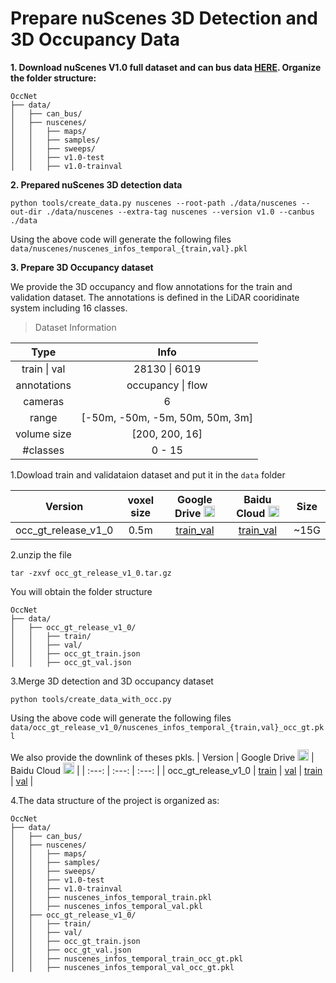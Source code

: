 # Prepare nuScenes 3D Detection and 3D Occupancy Data
**1. Download nuScenes V1.0 full dataset and can bus data [HERE](https://www.nuscenes.org/download). Organize the folder structure:**
```
OccNet
├── data/
│   ├── can_bus/
│   ├── nuscenes/
│   │   ├── maps/
│   │   ├── samples/
│   │   ├── sweeps/
│   │   ├── v1.0-test
│   │   ├── v1.0-trainval
```

**2. Prepared nuScenes 3D detection data**
```
python tools/create_data.py nuscenes --root-path ./data/nuscenes --out-dir ./data/nuscenes --extra-tag nuscenes --version v1.0 --canbus ./data
```
Using the above code will generate the following files
`
data/nuscenes/nuscenes_infos_temporal_{train,val}.pkl
`

**3. Prepare 3D Occupancy dataset**

We provide the 3D occupancy and flow annotations for the train and validation dataset.
The annotations is defined in the LiDAR cooridinate system including 16 classes. 
> Dataset Information
<div align="left">
  
| Type |  Info |
| :----: | :----: |
| train \| val          | 28130 \| 6019 |
| annotations             | occupancy \|  flow |
| cameras         | 6 |
| range           | [-50m, -50m, -5m, 50m, 50m, 3m]|
| volume size     | [200, 200, 16]|
| #classes        | 0 - 15 |
</div>


1.Dowload train and validataion dataset and put it in the `data` folder

| Version | voxel size | Google Drive <img src="https://ssl.gstatic.com/docs/doclist/images/drive_2022q3_32dp.png" alt="Google Drive" width="18"/> | Baidu Cloud <img src="https://nd-static.bdstatic.com/m-static/v20-main/favicon-main.ico" alt="Baidu Yun" width="18"/> | Size |
| :---: | :---: | :---: | :---: | :---: |
| occ_gt_release_v1_0  |  0.5m| [train_val](https://drive.google.com/file/d/1Ds7NY475sS13A9KErr-MHlOBEY1oFi76/view?usp=sharing) | [train_val](https://pan.baidu.com/s/1O4iCdY7DOWts9KAIuRNT2A?pwd=hgk2) | ~15G |


2.unzip the file
```
tar -zxvf occ_gt_release_v1_0.tar.gz
```
You will obtain the folder structure
```
OccNet
├── data/
│   ├── occ_gt_release_v1_0/
│   │   ├── train/
│   │   ├── val/
│   │   ├── occ_gt_train.json
│   │   ├── occ_gt_val.json
```

3.Merge 3D detection and 3D occupancy dataset
```
python tools/create_data_with_occ.py
```
Using the above code will generate the following files
`
data/occ_gt_release_v1_0/nuscenes_infos_temporal_{train,val}_occ_gt.pkl
`

We also provide the downlink of theses pkls.
| Version | Google Drive <img src="https://ssl.gstatic.com/docs/doclist/images/drive_2022q3_32dp.png" alt="Google Drive" width="18"/> | Baidu Cloud <img src="https://nd-static.bdstatic.com/m-static/v20-main/favicon-main.ico" alt="Baidu Yun" width="18"/> | 
| :---: | :---: | :---: | 
| occ_gt_release_v1_0  | [train](https://drive.google.com/file/d/1iaJk40ieqoYDd_VjZALDbnRJHGpQ3Ybx/view?usp=sharing) \| [val](https://drive.google.com/file/d/1lE9h8t5dFVdZ9dBg01jTg7GeiAWIeytZ/view?usp=sharing) | [train](https://pan.baidu.com/s/1vzFGs6g9g7f_08QrItfVGw?pwd=djsh) \| [val](https://pan.baidu.com/s/1flOglbPh5BDb0i8QfpcIbQ?pwd=ntys) | 


4.The data structure of the project is organized as:
```
OccNet
├── data/
│   ├── can_bus/
│   ├── nuscenes/
│   │   ├── maps/
│   │   ├── samples/
│   │   ├── sweeps/
│   │   ├── v1.0-test
│   │   ├── v1.0-trainval
│   │   ├── nuscenes_infos_temporal_train.pkl
│   │   ├── nuscenes_infos_temporal_val.pkl   
│   ├── occ_gt_release_v1_0/
│   │   ├── train/
│   │   ├── val/
│   │   ├── occ_gt_train.json
│   │   ├── occ_gt_val.json
│   │   ├── nuscenes_infos_temporal_train_occ_gt.pkl
│   │   ├── nuscenes_infos_temporal_val_occ_gt.pkl
```
